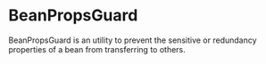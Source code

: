 # BeanPropsGuard
BeanPropsGuard is an utility to prevent the sensitive or redundancy properties of a bean from transferring to others.
